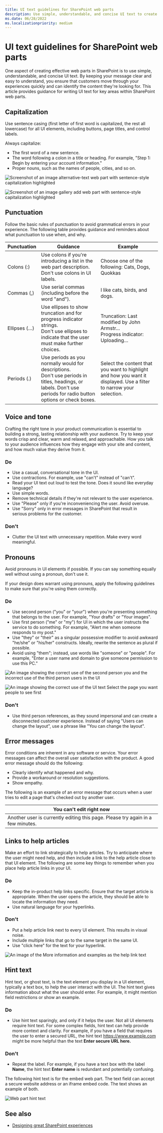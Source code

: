 ```yaml
---
title: UI text guidelines for SharePoint web parts
description: Use simple, understandable, and concise UI text to create effective web parts in SharePoint.
ms.date: 06/28/2022
ms.localizationpriority: medium
---
```


# UI text guidelines for SharePoint web parts

One aspect of creating effective web parts in SharePoint is to use simple, understandable, and concise UI text. By keeping your message clear and easy to understand, you ensure that customers move through your experiences quickly and can identify the content they're looking for. This article provides guidance for writing UI text for key areas within SharePoint web parts.

## Capitalization

Use sentence casing (first letter of first word is capitalized, the rest all lowercase) for all UI elements, including buttons, page titles, and control labels.

Always capitalize:

- The first word of a new sentence.
- The word following a colon in a title or heading. For example, "Step 1: Begin by entering your account information."
- Proper nouns, such as the names of people, cities, and so on.

![Screenshot of an image alternative-text web part with sentence-style capitalization highlighted](../images/design-uitext-01.png)

![Screenshot of an image gallery add web part with sentence-style capitalization highlighted](../images/design-uitext-02.png)

## Punctuation

Follow the basic rules of punctuation to avoid grammatical errors in your experience. The following table provides guidance and reminders about what punctuation to use when, and why.

| Punctuation  |                                                                               Guidance                                                                               |                                                       Example                                                       |
| ------------ | -------------------------------------------------------------------------------------------------------------------------------------------------------------------- | ------------------------------------------------------------------------------------------------------------------- |
| Colons (:)   | Use colons if you're introducing a list in the web part description.<br/>Don't use colons in UI labels.                                                             | Choose one of the following: Cats, Dogs, Quokkas                                                                    |
| Commas (,)   | Use serial commas (including before the word "and").                                                                                                                 | I like cats, birds, and dogs.                                                                                       |
| Ellipses (…) | Use ellipses to show truncation and for progress indicator strings.<br/>Don't use ellipses to indicate that the user must make further choices.                      | Truncation: Last modified by John Armstr…<br/>Progress indicator: Uploading…                                        |
| Periods (.)  | Use periods as you normally would for descriptions.<br/>Don't use periods in titles, headings, or labels. Don't use periods for radio button options or check boxes. | Select the content that you want to highlight and how you want it displayed. Use a filter to narrow your selection. |

## Voice and tone

Crafting the right tone in your product communication is essential to building a strong, lasting relationship with your audience. Try to keep your words crisp and clear, warm and relaxed, and approachable. How you talk to your audience influences how they engage with your site and content, and how much value they derive from it.

### Do

- Use a casual, conversational tone in the UI.
- Use contractions. For example, use "can't" instead of "can't".
- Read your UI text out loud to test the tone. Does it sound like everyday language?
- Use simple words.
- Remove technical details if they're not relevant to the user experience.
- Use "Please" only if you're inconveniencing the user. Avoid overuse.
- Use "Sorry" only in error messages in SharePoint that result in serious problems for the customer.

### Don't

- Clutter the UI text with unnecessary repetition. Make every word meaningful.

## Pronouns

Avoid pronouns in UI elements if possible. If you can say something equally well without using a pronoun, don't use it.

If your design does warrant using pronouns, apply the following guidelines to make sure that you're using them correctly.

### Do

- Use second person ("you" or "your") when you're presenting something that belongs to the user. For example, "Your drafts" or "Your images".
- Use first person ("me" or "my") for UI in which the user instructs the service to do something. For example, "Alert me when someone responds to my post."
- Use "they" or "their" as a singular possessive modifier to avoid awkward "he/she" or "his/her" constructs. Ideally, rewrite the sentence as plural if possible.
- Avoid using "them"; instead, use words like "someone" or "people". For example, "Enter a user name and domain to give someone permission to use this PC."

![An image showing the correct use of the second person you and the incorrect use of the third person users in the UI](../images/design-uitext-03.png)

![An image showing the correct use of the UI text Select the page you want people to see first](../images/design-uitext-04.png)

### Don't

- Use third person references, as they sound impersonal and can create a disconnected customer experience. Instead of saying "Users can change the layout", use a phrase like "You can change the layout".

## Error messages

Error conditions are inherent in any software or service. Your error messages can affect the overall user satisfaction with the product. A good error message should do the following:

- Clearly identify what happened and why.
- Provide a workaround or resolution suggestions.
- Show empathy.

The following is an example of an error message that occurs when a user tries to edit a page that's checked out by another user.

|                            You can't edit right now                             |
| ------------------------------------------------------------------------------- |
| Another user is currently editing this page. Please try again in a few minutes. |

## Links to help articles

Make an effort to link strategically to help articles. Try to anticipate where the user might need help, and then include a link to the help article close to that UI element. The following are some key things to remember when you place help article links in your UI.

### Do

- Keep the in-product help links specific. Ensure that the target article is appropriate. When the user opens the article, they should be able to locate the information they need.
- Use natural language for your hyperlinks.

### Don't

- Put a help article link next to every UI element. This results in visual noise.
- Include multiple links that go to the same target in the same UI.
- Use "click here" for the text for your hyperlink.

![An image of the More information and examples as the help link text](../images/design-uitext-05.png)

## Hint text

Hint text, or ghost text, is the text element you display in a UI element, typically a text box, to help the user interact with the UI. The hint text gives information about what the user should enter. For example, it might mention field restrictions or show an example.

### Do

- Use hint text sparingly, and only if it helps the user. Not all UI elements require hint text. For some complex fields, hint text can help provide more context and clarity. For example, if you have a field that requires the user to enter a secured URL, the hint text https://www.example.com might be more helpful than the text **Enter secure URL here.**

### Don't

- Repeat the label. For example, if you have a text box with the label **Name**, the hint text **Enter name** is redundant and potentially confusing.

The following hint text is for the embed web part. The text field can accept a secure website address or an iframe embed code. The text shows an example of both.

![Web part hint text](../images/design-uitext-06.png)

## See also

- [Designing great SharePoint experiences](design-guidance-overview.md)

